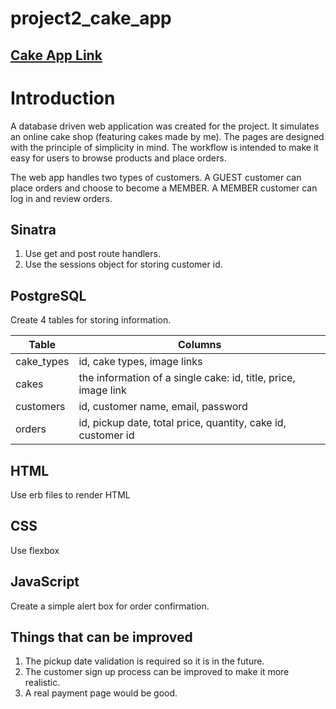 # project2_cake_app

## [Cake App Link](http://mighty-oasis-52079.herokuapp.com/)

# Introduction
A database driven web application was created for the project. It simulates an online cake shop (featuring cakes made by me). The pages are designed with the principle of simplicity in mind. The workflow is intended to make it easy for users to browse products and place orders.

The web app handles two types of customers. A GUEST customer can place orders and choose to become a MEMBER. A MEMBER customer can log in and review orders.

## Sinatra
1. Use get and post route handlers.
2. Use the sessions object for storing customer id.

## PostgreSQL
Create 4 tables for storing information.
   
   |Table|Columns|
   |---|---|
   |cake_types| id, cake types, image links|
   |cakes| the information of a single cake: id, title, price, image link|
   |customers| id, customer name, email, password|
   |orders| id, pickup date, total price, quantity, cake id, customer id|

## HTML 
Use erb files to render HTML

## CSS
Use flexbox

## JavaScript
Create a simple alert box for order confirmation. 

## Things that can be improved
1. The pickup date validation is required so it is in the future.
2. The customer sign up process can be improved to make it more realistic.
3. A real payment page would be good.

